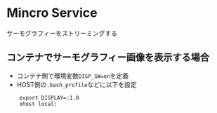 # Mincro Service
サーモグラフィーをストリーミングする

## コンテナでサーモグラフィー画像を表示する場合
* コンテナ側で環境変数`DISP_SW=on`を定義
* HOST側の`.bash_profile`などに以下を設定

```
    export DISPLAY=:1.0
    xhost local:
```


